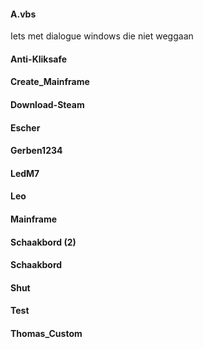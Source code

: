 #### A.vbs
Iets met dialogue windows die niet weggaan
#### Anti-Kliksafe
#### Create_Mainframe
#### Download-Steam
#### Escher
#### Gerben1234
#### LedM7
#### Leo
#### Mainframe
#### Schaakbord (2)
#### Schaakbord
#### Shut
#### Test
#### Thomas_Custom
